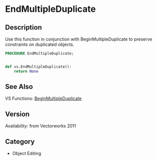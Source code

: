 # EndMultipleDuplicate

## Description
Use this function in conjunction with BeginMultipleDuplicate to preserve constraints on duplicated objects.

```pascal
PROCEDURE EndMultipleDuplicate;
```

```python

def vs.EndMultipleDuplicate():
    return None
```

## See Also
VS Functions:
[BeginMultipleDuplicate](BeginMultipleDuplicate.md)

## Version
Availability: from Vectorworks 2011
## Category
* Object Editing


